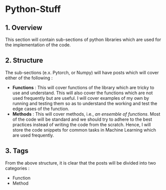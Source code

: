 # Python-Stuff

## 1. Overview

This section will contain sub-sections of python libraries which are used for the implementation of the code.

## 2. Structure

The sub-sections (e.x. Pytorch, or Numpy) will have posts which will cover either of the following :

- **Functions** : This will cover functions of the library which are tricky to use and understand. This will also cover the functions which are not used frequently but are useful. I will cover examples of my own by running and testing them so as to understand the working and test the edge cases of the function.
- **Methods** : This will cover methods, i.e., _an ensemble of functions_. Most of the code will be standard and we should try to adhere to the best practices instead of writing the code from the scratch. Hence, I will store the code snippets for common tasks in Machine Learning which are used frequently.

## 3. Tags 

From the above structure, it is clear that the posts will be divided into two categories :

- Function
- Method
